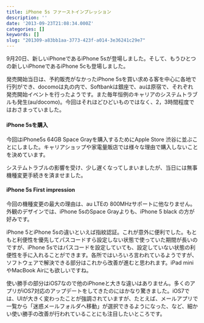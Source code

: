 ```yaml
---
title: iPhone 5s ファーストインプレッション
description: ''
date: '2013-09-23T21:08:34.000Z'
categories: []
keywords: []
slug: "201309-a83bb1aa-3773-423f-a014-3e36241c29e7"
---
```

9月20日、新しいiPhoneであるiPhone 5sが登場しました。そして、もうひとつの新しいiPhoneであるiPhone 5cも登場しました。

発売開始当日は、予約販売がなかったiPhone 5sを買い求める客を中心に各地で行列ができ、docomoは丸の内で、Softbankは銀座で、auは原宿で、それぞれ発売開始イベントを行ったようです。また毎年恒例のキャリアのシステムトラブルも発生(au/docomo)。今回はそれほどひどいものではなく、2，3時間程度ではおさまっていました。

#### iPhone 5sを購入

今回はiPhone5s 64GB Space Grayを購入するためにApple Store 渋谷に並ぶことにしました。キャリアショップや家電量販店では様々な理由で購入しないことを決めています。

システムトラブルの影響を受け、少し遅くなってしまいましたが、当日には無事機種変更手続きを済ませました。

#### iPhone 5s First impression

今回の機種変更の最大の理由は、au LTEの 800MHzサポートに他なりません。外観のデザインでは、iPhone 5sのSpace Grayよりも、iPhone 5 black の方が好みです。

iPhone 5とiPhone 5sの違いといえば指紋認証。これが意外に便利でした。もともと利便性を優先してパスコードすら設定しない状態で使っていた期間が長いのですが、iPhone 5sではパスコードを設定していても、設定していない状態の利便性を手に入れることができます。各所ではいろいろ言われているようですが、ソフトウェアで解決できる部分はこれから改善が進むと思われます。iPad miniやMacBook Airにも欲しいですね。

使い勝手の部分はiOS7なので他のiPhoneと大きな違いはありません。多くのアプリがiOS7対応のアップデートをしてきたのにはかなり驚きました。iOS7では、UIが大きく変わったことが強調されていますが、たとえば、メールアプリで一覧から「迷惑メールフォルダへ移動」が選択できるようになった、など、細かい使い勝手の改善が行われていることにも注目したいところです。
